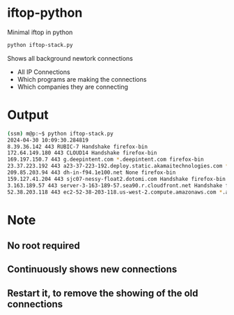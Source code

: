 # iftop-python
Minimal iftop in python

```sh
python iftop-stack.py
```

Shows all background newtork connections 
- All IP Connections
- Which programs are making the connections
- Which companies they are connecting

# Output
```sh
(ssm) m@p:~$ python iftop-stack.py
2024-04-30 10:09:30.284819
8.39.36.142 443 RUBIC-7 Handshake firefox-bin
172.64.149.180 443 CLOUD14 Handshake firefox-bin
169.197.150.7 443 g.deepintent.com *.deepintent.com firefox-bin
23.37.223.192 443 a23-37-223-192.deploy.static.akamaitechnologies.com *.rubiconproject.com Magnite, Inc. firefox-bin
209.85.203.94 443 dh-in-f94.1e100.net None firefox-bin
159.127.41.204 443 sjc07-nessy-float2.dotomi.com Handshake firefox-bin
3.163.189.57 443 server-3-163-189-57.sea90.r.cloudfront.net Handshake firefox-bin
52.38.203.118 443 ec2-52-38-203-118.us-west-2.compute.amazonaws.com *.ad-server.k8s.or.ggops.com firefox-bin
```

# Note
## No root required
## Continuously shows new connections
## Restart it, to remove the showing of the old connections

